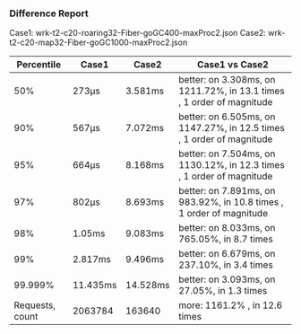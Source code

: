 ### Difference Report
Case1: wrk-t2-c20-roaring32-Fiber-goGC400-maxProc2.json
Case2: wrk-t2-c20-map32-Fiber-goGC1000-maxProc2.json

|Percentile|Case1|Case2|Case1 vs Case2|
|---|---|---|---|
|50%|273µs|3.581ms|better: on 3.308ms, on 1211.72%, in 13.1 times , 1 order of magnitude|
|90%|567µs|7.072ms|better: on 6.505ms, on 1147.27%, in 12.5 times , 1 order of magnitude|
|95%|664µs|8.168ms|better: on 7.504ms, on 1130.12%, in 12.3 times , 1 order of magnitude|
|97%|802µs|8.693ms|better: on 7.891ms, on 983.92%, in 10.8 times , 1 order of magnitude|
|98%|1.05ms|9.083ms|better: on 8.033ms, on 765.05%, in 8.7 times |
|99%|2.817ms|9.496ms|better: on 6.679ms, on 237.10%, in 3.4 times |
|99.999%|11.435ms|14.528ms|better: on 3.093ms, on 27.05%, in 1.3 times |
|Requests, count|2063784|163640|more: 1161.2% , in 12.6 times |
